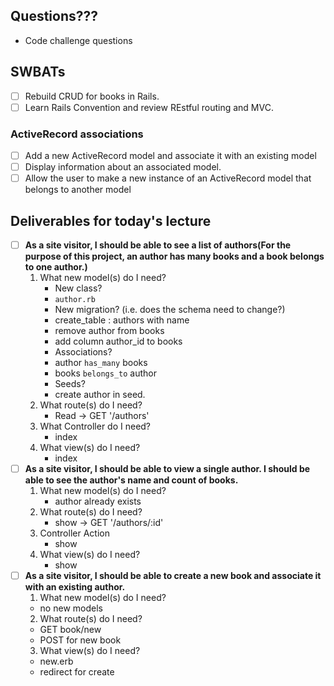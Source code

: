 ## Questions???
- Code challenge questions

## SWBATs
- [ ] Rebuild CRUD for books in Rails.
- [ ] Learn Rails Convention and review REstful routing and MVC.

### ActiveRecord associations
 - [ ] Add a new ActiveRecord model and associate it with an existing model
 - [ ] Display information about an associated model.
 - [ ] Allow the user to make a new instance of an ActiveRecord model that belongs to another model

## Deliverables for today's lecture
- [ ] **As a site visitor, I should be able to see a list of authors(For the purpose of this project, an author has many books and a book belongs to one author.)**
    1. What new model(s) do I need?
       - New class?
        - `author.rb`
       - New migration? (i.e. does the schema need to change?)
        - create_table : authors with name
        - remove author from books
        - add column author_id to books
       - Associations?
        - author `has_many` books
        - books `belongs_to` author
       - Seeds?
        - create author in seed.
    2. What route(s) do I need?
        - Read -> GET '/authors' 
    3. What Controller do I need?
        - index
    3. What view(s) do I need?
        - index
- [ ] **As a site visitor, I should be able to view a single author.  I should be able to see the author's name and count of books.**
    1. What new model(s) do I need?
        - author already exists
    2. What route(s) do I need?
        - show -> GET '/authors/:id'
    3. Controller Action
        - show
    3. What view(s) do I need?
        - show
- [ ] **As a site visitor, I should be able to create a new book and associate it with an existing author.**
  1. What new model(s) do I need?
    - no new models
  2. What route(s) do I need?
    - GET book/new 
    - POST for new book
  3. What view(s) do I need?
    - new.erb
    - redirect for create